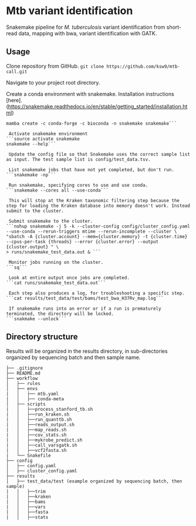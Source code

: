 # Mtb variant identification

Snakemake pipeline for *M. tuberculosis* variant identification from short-read data, mapping with bwa, variant identification with GATK. 

## Usage

Clone repository from GitHub.
```git clone https://github.com/ksw9/mtb-call.git```

Navigate to your project root directory. 

Create a conda environment with snakemake. Installation instructions [here].(https://snakemake.readthedocs.io/en/stable/getting_started/installation.html)
```conda activate base
mamba create -c conda-forge -c bioconda -n snakemake snakemake```

 Activate snakemake environment
```source activate snakemake 
snakemake --help```

 Update the config file so that Snakemake uses the correct sample list as input. The test sample list is config/test_data.tsv.	

 List snakemake jobs that have not yet completed, but don't run.
```snakemake -np```

 Run snakemake, specifying cores to use and use conda. 
```snakemake --cores all --use-conda```

 This will stop at the Kraken taxonomic filtering step because the step for loading the Kraken database into memory doesn't work. Instead submit to the cluster. 

 Submit snakemake to the cluster.
```nohup snakemake -j 5 -k --cluster-config config/cluster_config.yaml --use-conda --rerun-triggers mtime --rerun-incomplete --cluster \
"sbatch -A {cluster.account} --mem={cluster.memory} -t {cluster.time} --cpus-per-task {threads} --error {cluster.error} --output {cluster.output} " \
> runs/snakemake_test_data.out & ```

 Monitor jobs running on the cluster.
```sq```

 Look at entire output once jobs are completed.
```cat runs/snakemake_test_data.out```

 Each step also produces a log, for troubleshooting a specific step. 
```cat results/test_data/test/bams/test_bwa_H37Rv_map.log```
 
 If snakemake runs into an error or if a run is prematurely terminated, the directory will be locked.
```snakmake --unlock```

```

## Directory structure
Results will be organized in the results directory, in sub-directories organized by sequencing batch and then sample name.

```
├── .gitignore
├── README.md
├── workflow
│   ├── rules
│   ├── envs
|   │   ├── mtb.yaml
|   │   ├── conda-meta
│   ├── scripts
|   │   ├──process_stanford_tb.sh
|   │   ├──run_kraken.sh
|   │   ├──run_quanttb.sh
|   │   ├──reads_output.sh
|   │   ├──map_reads.sh
|   │   ├──cov_stats.sh
|   │   ├──mykrobe_predict.sh
|   │   ├──call_varsgatk.sh
|   │   ├──vcf2fasta.sh
|   └── Snakefile
├── config
│   ├── config.yaml
│   ├── cluster_config.yaml
├── results
│   ├── test_data/test (example organized by sequencing batch, then sample) 
|   │   ├──trim
|   │   ├──kraken
|   │   ├──bams
|   │   ├──vars
|   │   ├──fasta
|   │   ├──stats
```
